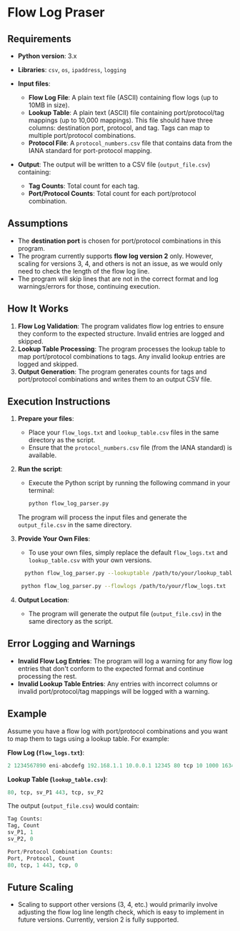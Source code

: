 # Flow Log Praser

## Requirements

- **Python version**: 3.x
- **Libraries**: `csv`, `os`, `ipaddress`, `logging`
- **Input files**:
  - **Flow Log File**: A plain text file (ASCII) containing flow logs (up to 10MB in size).
  - **Lookup Table**: A plain text (ASCII) file containing port/protocol/tag mappings (up to 10,000 mappings). This file should have three columns: destination port, protocol, and tag. Tags can map to multiple port/protocol combinations.
  - **Protocol File**: A `protocol_numbers.csv` file that contains data from the IANA standard for port-protocol mapping.
  
- **Output**: The output will be written to a CSV file (`output_file.csv`) containing:
  - **Tag Counts**: Total count for each tag.
  - **Port/Protocol Counts**: Total count for each port/protocol combination.

## Assumptions

- The **destination port** is chosen for port/protocol combinations in this program.
- The program currently supports **flow log version 2** only. However, scaling for versions 3, 4, and others is not an issue, as we would only need to check the length of the flow log line.
- The program will skip lines that are not in the correct format and log warnings/errors for those, continuing execution.

## How It Works

1. **Flow Log Validation**: The program validates flow log entries to ensure they conform to the expected structure. Invalid entries are logged and skipped.
2. **Lookup Table Processing**: The program processes the lookup table to map port/protocol combinations to tags. Any invalid lookup entries are logged and skipped.
3. **Output Generation**: The program generates counts for tags and port/protocol combinations and writes them to an output CSV file.

## Execution Instructions

1. **Prepare your files**:
   - Place your `flow_logs.txt` and `lookup_table.csv` files in the same directory as the script.
   - Ensure that the `protocol_numbers.csv` file (from the IANA standard) is available.

2. **Run the script**:
   - Execute the Python script by running the following command in your terminal:
     ```bash
     python flow_log_parser.py
     ```

   The program will process the input files and generate the `output_file.csv` in the same directory.

3. **Provide Your Own Files**:
   - To use your own files, simply replace the default `flow_logs.txt` and `lookup_table.csv` with your own versions. 
   ```bash
     python flow_log_parser.py --lookuptable /path/to/your/lookup_table.csv
     ```
   ```bash
    python flow_log_parser.py --flowlogs /path/to/your/flow_logs.txt
    ``` 
   
4. **Output Location**:
   - The program will generate the output file (`output_file.csv`) in the same directory as the script.

## Error Logging and Warnings

- **Invalid Flow Log Entries**: The program will log a warning for any flow log entries that don't conform to the expected format and continue processing the rest.
- **Invalid Lookup Table Entries**: Any entries with incorrect columns or invalid port/protocol/tag mappings will be logged with a warning.

## Example

Assume you have a flow log with port/protocol combinations and you want to map them to tags using a lookup table. For example:

**Flow Log (`flow_logs.txt`)**:
```python
2 1234567890 eni-abcdefg 192.168.1.1 10.0.0.1 12345 80 tcp 10 1000 1634657365 1634657400 ACCEPT OK ...
```

**Lookup Table (`lookup_table.csv`)**:
``` python
80, tcp, sv_P1 443, tcp, sv_P2
```
The output (`output_file.csv`) would contain:
``` python
Tag Counts: 
Tag, Count 
sv_P1, 1 
sv_P2, 0

Port/Protocol Combination Counts: 
Port, Protocol, Count 
80, tcp, 1 443, tcp, 0
```

## Future Scaling

- Scaling to support other versions (3, 4, etc.) would primarily involve adjusting the flow log line length check, which is easy to implement in future versions. Currently, version 2 is fully supported.




